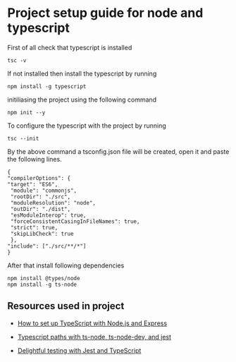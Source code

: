# Project setup guide for node and typescript

First of all check that typescript is installed

```
tsc -v

```
If not installed then install the typescript by running

```
npm install -g typescript

```

initiliasing the project using the following command

```
npm init --y

```
To configure the typescript with the project by running

```
tsc --init

```
By the above command a tsconfig.json file will be created, open it and paste the following lines.
```
{
"compilerOptions": {
"target": "ES6",  
 "module": "commonjs",  
 "rootDir": "./src",  
 "moduleResolution": "node",  
 "outDir": "./dist",  
 "esModuleInterop": true,  
 "forceConsistentCasingInFileNames": true,  
 "strict": true,  
 "skipLibCheck": true  
 },
"include": ["./src/**/*"]
}
```

After that install following dependencies

```
npm install @types/node
npm install -g ts-node

```

## Resources used in project
* [How to set up TypeScript with Node.js and Express](https://blog.logrocket.com/how-to-set-up-node-typescript-express/)

- [Typescript paths with ts-node, ts-node-dev, and jest](https://medium.com/@fmoessle/typescript-paths-with-ts-node-ts-node-dev-and-jest-671deacf6428)

- [Delightful testing with Jest and TypeScript](https://kulshekhar.github.io/ts-jest/docs/getting-started/installation)

